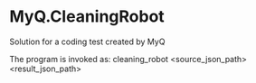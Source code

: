 # MyQ.CleaningRobot
Solution for a coding test created by MyQ

The program is invoked as:
cleaning_robot <source_json_path> <result_json_path>